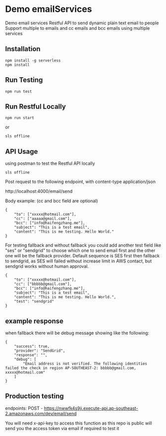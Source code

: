 # Demo emailServices
Demo email services Restful API to send dynamic plain text email to people
Support multiple to emails and cc emails and bcc emails using multiple services

## Installation
```
npm install -g serverless
npm install
```

## Run Testing
```
npm run test
```

## Run Restful Locally
```
npm run start
```
or
```
sls offline
```

## API Usage
using postman to test the Restful API locally
```
sls offline
```
Post request to the following endpoint, with content-type application/json

http://localhost:4000/email/send

Body example: (cc and bcc field are optional)
```
{
	"to": ["xxxxx@hotmail.com"],
	"cc": ["aaaaa@gmail.com"],
	"bcc": ["info@haifengzhang.me"],
	"subject": "This is a test email",
	"content": "This is me testing. Hello World."
}
```
For testing fallback and without fallback you could add another test field like "ses" or "sendgrid" to choose which one to send email first and the other one will be the fallback provider. Default sequence is SES first then fallback to sendgrid, as SES will failed without increase limit in AWS contact, but sendgrid works without human approval.
```
{
	"to": ["xxxxx@hotmail.com"],
	"cc": ["bbbbb@gmail.com"],
	"bcc": ["info@haifengzhang.me"],
	"subject": "This is a test email",
	"content": "This is me testing. Hello World.",
	"test": "sendgrid"
}
```

## example response
when fallback there will be debug message showing like the following:
```
{
    "success": true,
    "provider": "SendGrid",
    "response": "",
    "debug": [
        "Email address is not verified. The following identities failed the check in region AP-SOUTHEAST-2: bbbbb@gmail.com, xxxxx@hotmail.com"
    ]
}
```


## Production testing
endpoints:
  POST - https://nwwfk4s9ji.execute-api.ap-southeast-2.amazonaws.com/dev/email/send

You will need x-api-key to access this function as this repo is public will send you the access token via email if required to test it
